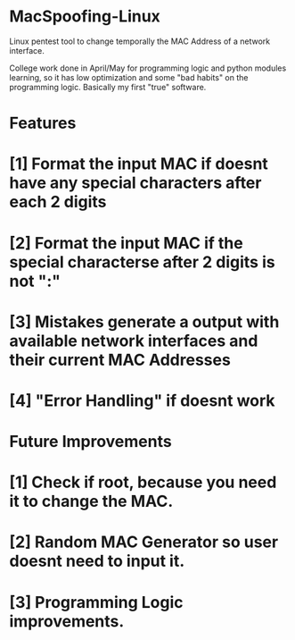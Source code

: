 # MacSpoofing-Linux
Linux pentest tool to change temporally the MAC Address of a network interface. 

College work done in April/May for programming logic and python modules learning, so it has low optimization and some "bad habits" on the programming logic. Basically my first "true" software.

# Features
# [1] Format the input MAC if doesnt have any special characters after each 2 digits
# [2] Format the input MAC if the special characterse after 2 digits is not ":"
# [3] Mistakes generate a output with available network interfaces and their current MAC Addresses
# [4] "Error Handling" if doesnt work

# Future Improvements 
# [1] Check if root, because you need it to change the MAC.
# [2] Random MAC Generator so user doesnt need to input it.
# [3] Programming Logic improvements.
